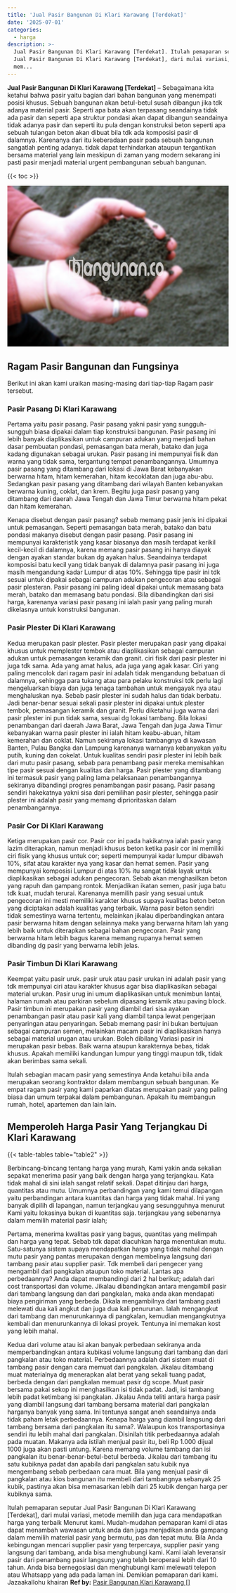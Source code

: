 ```yaml
---
title: 'Jual Pasir Bangunan Di Klari Karawang [Terdekat]'
date: '2025-07-01'
categories:
  - harga
description: >-
  Jual Pasir Bangunan Di Klari Karawang [Terdekat]. Itulah pemaparan seputar
  Jual Pasir Bangunan Di Klari Karawang [Terdekat], dari mulai variasi, metode
  mem...
---
```


**Jual Pasir Bangunan Di Klari Karawang \[Terdekat\]** – Sebagaimana kita ketahui bahwa pasir yaitu bagian dari bahan bangunan yang menempati posisi khusus. Sebuah bangunan akan betul-betul susah dibangun jika tdk adanya material pasir. Seperti apa bata akan terpasang seandainya tidak ada pasir dan seperti apa struktur pondasi akan dapat dibangun seandainya tidak adanya pasir dan seperti itu pula dengan konstruksi beton seperti apa sebuah tulangan beton akan dibuat bila tdk ada komposisi pasir di dalamnya. Karenanya dari itu keberadaan pasir pada sebuah bangunan sangatlah penting adanya. tidak dapat terhindarkan ataupun tergantikan bersama material yang lain meskipun di zaman yang modern sekarang ini pasti pasir menjadi material urgent pembangunan sebuah bangunan.

{{< toc >}}

![Jual Pasir Bangunan Di Klari Karawang [Terdekat]](/images/jual-pasir-bangunan-51.png)

## Ragam Pasir Bangunan dan Fungsinya

Berikut ini akan kami uraikan masing-masing dari tiap-tiap Ragam pasir tersebut.

### Pasir Pasang Di Klari Karawang

Pertama yaitu pasir pasang. Pasir pasang yakni pasir yang sungguh-sungguh biasa dipakai dalam tiap konstruksi bangunan. Pasir pasang ini lebih banyak diaplikasikan untuk campuran adukan yang menjadi bahan dasar pembuatan pondasi, pemasangan bata merah, batako dan juga kadang digunakan sebagai urukan. Pasir pasang ini mempunyai fisik dan warna yang tidak sama, tergantung tempat penambangannya. Umumnya pasir pasang yang ditambang dari lokasi di Jawa Barat kebanyakan berwarna hitam, hitam kemerahan, hitam kecoklatan dan juga abu-abu. Sedangkan pasir pasang yang ditambang dari wilayah Banten kebanyakan berwarna kuning, coklat, dan krem. Begitu juga pasir pasang yang ditambang dari daerah Jawa Tengah dan Jawa Timur berwarna hitam pekat dan hitam kemerahan.

Kenapa disebut dengan pasir pasang? sebab memang pasir jenis ini dipakai untuk pemasangan. Seperti pemasangan bata merah, batako dan batu pondasi makanya disebut dengan pasir pasang. Pasir pasang ini mempunyai karakteristik yang kasar biasanya dan masih terdapat kerikil kecil-kecil di dalamnya, karena memang pasir pasang ini hanya diayak dengan ayakan standar bukan dg ayakan halus. Seandainya terdapat komposisi batu kecil yang tidak banyak di dalamnya pasir pasang ini juga masih mengandung kadar Lumpur di atas 10%. Sehingga tipe pasir ini tdk sesuai untuk dipakai sebagai campuran adukan pengecoran atau sebagai pasir plesteran. Pasir pasang ini paling ideal dipakai untuk memasang bata merah, batako dan memasang batu pondasi. Bila dibandingkan dari sisi harga, karenanya variasi pasir pasang ini ialah pasir yang paling murah dikelasnya untuk konstruksi bangunan.

### Pasir Plester Di Klari Karawang

Kedua merupakan pasir plester. Pasir plester merupakan pasir yang dipakai khusus untuk memplester tembok atau diaplikasikan sebagai campuran adukan untuk pemasangan keramik dan granit. ciri fisik dari pasir plester ini juga tdk sama. Ada yang amat halus, ada juga yang agak kasar. Ciri yang paling mencolok dari ragam pasir ini adalah tidak mengandung bebatuan di dalamnya, sehingga para tukang atau para pelaku konstruksi tdk perlu lagi mengeluarkan biaya dan juga tenaga tambahan untuk mengayak nya atau menghaluskan nya. Sebab pasir plester ini sudah halus dan tidak berbatu. Jadi benar-benar sesuai sekali pasir plester ini dipakai untuk plester tembok, pemasangan keramik dan granit. Perlu diketahui juga warna dari pasir plester ini pun tidak sama, sesuai dg lokasi tambang. Bila lokasi penambangan dari daerah Jawa Barat, Jawa Tengah dan juga Jawa Timur kebanyakan warna pasir plester ini ialah hitam keabu-abuan, hitam kemerahan dan coklat. Namun sekiranya lokasi tambangnya di kawasan Banten, Pulau Bangka dan Lampung karenanya warnanya kebanyakan yaitu putih, kuning dan cokelat. Untuk kualitas sendiri pasir plester ini lebih baik dari mutu pasir pasang, sebab para penambang pasir mereka memisahkan tipe pasir sesuai dengan kualitas dan harga. Pasir plester yang ditambang ini termasuk pasir yang paling lama pelaksanaan penambangannya sekiranya dibandingi progres penambangan pasir pasang. Pasir pasang sendiri hakekatnya yakni sisa dari pemilihan pasir plester, sehingga pasir plester ini adalah pasir yang memang diprioritaskan dalam penambangannya.

### Pasir Cor Di Klari Karawang

Ketiga merupakan pasir cor. Pasir cor ini pada hakikatnya ialah pasir yang lazim diterapkan, namun menjadi khusus beton ketika pasir cor ini memiliki ciri fisik yang khusus untuk cor; seperti mempunyai kadar lumpur dibawah 10%, sifat atau karakter nya yang kasar dan hemat semen. Pasir yang mempunyai komposisi Lumpur di atas 10% itu sangat tidak layak untuk diaplikasikan sebagai adukan pengecoran. Sebab akan menghasilkan beton yang rapuh dan gampang rontok. Menjadikan ikatan semen, pasir juga batu tdk kuat, mudah terurai. Karenanya memilih pasir yang sesuai untuk pengecoran ini mesti memiliki karakter khusus supaya kualitas beton beton yang diciptakan adalah kualitas yang terbaik. Warna pasir beton sendiri tidak semestinya warna tertentu, melainkan jikalau diperbandingkan antara pasir berwarna hitam dengan selainnya maka yang berwarna hitam lah yang lebih baik untuk diterapkan sebagai bahan pengecoran. Pasir yang berwarna hitam lebih bagus karena memang rupanya hemat semen dibanding dg pasir yang berwarna lebih jelas.

### Pasir Timbun Di Klari Karawang

Keempat yaitu pasir uruk. pasir uruk atau pasir urukan ini adalah pasir yang tdk mempunyai ciri atau karakter khusus agar bisa diaplikasikan sebagai material urukan. Pasir urug ini umum diaplikasikan untuk menimbun lantai, halaman rumah atau parkiran sebelum dipasang keramik atau paving block. Pasir timbun ini merupakan pasir yang diambil dari sisa ayakan penambangan pasir atau pasir kali yang diambil tanpa lewat pengerjaan penyaringan atau penyaringan. Sebab memang pasir ini bukan bertujuan sebagai campuran semen, melainkan macam pasir ini diaplikasikan hanya sebagai material urugan atau urukan. Boleh dibilang Variasi pasir ini merupakan pasir bebas. Baik warna ataupun karakternya bebas, tidak khusus. Apakah memiliki kandungan lumpur yang tinggi maupun tdk, tidak akan berimbas sama sekali.

Itulah sebagian macam pasir yang semestinya Anda ketahui bila anda merupakan seorang kontraktor dalam membangun sebuah bangunan. Ke empat ragam pasir yang kami paparkan diatas merupakan pasir yang paling biasa dan umum terpakai dalam pembangunan. Apakah itu membangun rumah, hotel, apartemen dan lain lain.

## Memperoleh Harga Pasir Yang Terjangkau Di Klari Karawang

{{< table-tables table="table2" >}}

Berbincang-bincang tentang harga yang murah, Kami yakin anda sekalian sepakat menerima pasir yang baik dengan harga yang terjangkau. Kata tidak mahal di sini ialah sangat relatif sekali. Dapat ditinjau dari harga, quantitas atau mutu. Umumnya perbandingan yang kami temui dilapangan yaitu perbandingan antara kuantitas dan harga yang tidak mahal. Ini yang banyak dipilih di lapangan, namun terjangkau yang sesungguhnya menurut Kami yaitu lokasinya bukan di kuantitas saja. terjangkau yang sebenarnya dalam memilih material pasir ialah;

Pertama, menerima kwalitas pasir yang bagus, quantitas yang melimpah dan harga yang tepat. Sebab tdk dapat diacuhkan harga menentukan mutu. Satu-satunya sistem supaya mendapatkan harga yang tidak mahal dengan mutu pasir yang pantas merupakan dengan membelinya langsung dari tambang pasir atau supplier pasir. Tdk membeli dari pengecer yang mengambil dari pangkalan ataupun toko material. Lantas apa perbedaannya? Anda dapat membandingi dari 2 hal berikut; adalah dari cost transportasi dan volume. Jikalau dibandingkan antara mengambil pasir dari tambang langsung dan dari pangkalan, maka anda akan mendapati biaya pengiriman yang berbeda. Dikala mengambilnya dari tambang pasti melewati dua kali angkut dan juga dua kali penurunan. Ialah mengangkut dari tambang dan menurunkannya di pangkalan, kemudian mengangkutnya kembali dan menurunkannya di lokasi proyek. Tentunya ini memakan kost yang lebih mahal.

Kedua dari volume atau isi akan banyak perbedaan sekiranya anda memperbandingkan antara kubikasi volume langsung dari tambang dan dari pangkalan atau toko material. Perbedaannya adalah dari sistem muat di tambang pasir dengan cara memuat dari pangkalan. Jikalau ditambang muat materialnya dg menerapkan alat berat yang sekali tuang padat, berbeda dengan dari pangkalan memuat pasir dg scope. Muat pasir bersama pakai sekop ini menghasilkan isi tidak padat. Jadi, isi tambang lebih padat ketimbang isi pangkalan. Jikalau Anda teliti antara harga pasir yang diambil langsung dari tambang bersama material dari pangkalan harganya banyak yang sama. Ini tentunya sangat aneh seandainya anda tidak paham letak perbedaannya. Kenapa harga yang diambil langsung dari tambang bersama dari pangkalan itu sama?. Walaupun kos transportasinya sendiri itu lebih mahal dari pangkalan. Disinilah titik perbedaannya adalah pada muatan. Makanya ada istilah menjual pasir itu, beli Rp 1.000 dijual 1000 juga akan pasti untung. Karena memang volume tambang dan isi pangkalan itu benar-benar-betul-betul berbeda. Jikalau dari tambang itu satu kubiknya padat dan apabila dari pangkalan satu kubik nya mengembang sebab perbedaan cara muat. Bila yang menjual pasir di pangkalan atau kios bangunan itu membeli dari tambangnya sebanyak 25 kubik, pastinya akan bisa memasarkan lebih dari 25 kubik dengan harga per kubiknya sama.

Itulah pemaparan seputar Jual Pasir Bangunan Di Klari Karawang \[Terdekat\], dari mulai variasi, metode memilih dan juga cara mendapatkan harga yang terbaik Menurut kami. Mudah-mudahan pemaparan kami di atas dapat menambah wawasan untuk anda dan juga menjadikan anda gampang dalam memilih material pasir yang bermutu, pas dan tepat mutu. Bila Anda kebingungan mencari supplier pasir yang terpercaya, supplier pasir yang langsung dari tambang, anda bisa menghubungi kami. Kami ialah leveransir pasir dari penambang pasir langsung yang telah beroperasi lebih dari 10 tahun. Anda bisa bernegosiasi dan menghubungi kami melewati telepon atau Whatsapp yang ada pada laman ini. Demikian pemaparan dari kami. Jazaakallohu khairan
**Ref by:** [Pasir Bangunan Klari Karawang []](https://id.wikipedia.org/wiki/Pasir)
